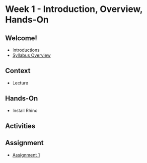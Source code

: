 # Week 1 - Introduction, Overview, Hands-On
## Welcome!
- Introductions
- [Syllabus Overview](/unl-digifab/#description)

## Context
- Lecture

## Hands-On
- Install Rhino
## Activities

## Assignment
- [Assignment 1](/unl-digifab/hw/hw1)
